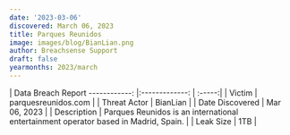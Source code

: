 ```yaml
---
date: '2023-03-06'
discovered: March 06, 2023
title: Parques Reunidos
image: images/blog/BianLian.png
author: Breachsense Support
draft: false
yearmonths: 2023/march
---
```



| Data Breach Report
------------:     |:-------------:    | :-----:|
| Victim      | parquesreunidos.com      | 
| Threat Actor      | BianLian      | 
| Date Discovered      | Mar 06, 2023      | 
| Description      | Parques Reunidos is an international entertainment operator based in Madrid, Spain.      | 
| Leak Size      | 1TB      | 

